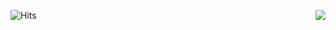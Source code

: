 <a href="https://discord.com/users/277674827215536129"><img align="right" src="https://lanyard-profile-readme.vercel.app/api/277674827215536129?bg=00000000" /></a>






![Hits](https://hits-app.vercel.app/hits?url=https://github.com/j2shy&label=views&bgRight=ff69b4)

